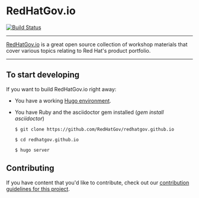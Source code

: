 # RedHatGov.io

[![Build Status](https://travis-ci.org/RedHatGov/redhatgov.github.io.svg?branch=docs)](https://travis-ci.org/RedHatGov/redhatgov.github.io)


----

[RedHatGov.io][redhatgov] is a great open source collection of workshop materials that
cover various topics relating to Red Hat's product portfolio.

----

## To start developing

If you want to build RedHatGov.io right away:

- You have a working [Hugo environment][hugo].
- You have Ruby and the asciidoctor gem installed (*gem install asciidoctor*)

    `$ git clone https://github.com/RedHatGov/redhatgov.github.io`

    `$ cd redhatgov.github.io`

    `$ hugo server`

## Contributing

If you have content that you'd like to contribute, check out our
[contribution guidelines for this project](CONTRIBUTING.md).

[redhatgov]: http://redhatgov.io/
[hugo]: https://gohugo.io/overview/introduction/
